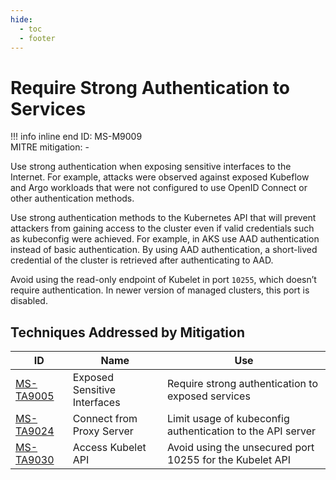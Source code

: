 ```yaml
---
hide:
  - toc
  - footer
---
```


# Require Strong Authentication to Services

!!! info inline end
    ID: MS-M9009<br>
    MITRE mitigation: -


Use strong authentication when exposing sensitive interfaces to the Internet. For example, attacks were observed against exposed Kubeflow and Argo workloads that were not configured to use OpenID Connect or other authentication methods.

Use strong authentication methods to the Kubernetes API that will prevent attackers from gaining access to the cluster even if valid credentials such as kubeconfig were achieved. For example, in AKS use AAD authentication instead of basic authentication. By using AAD authentication, a short-lived credential of the cluster is retrieved after authenticating to AAD.

Avoid using the read-only endpoint of Kubelet in port `10255`, which doesn’t require authentication. In newer version of managed clusters, this port is disabled.

## Techniques Addressed by Mitigation

|ID|Name|Use|
|--|----------|-----------|
|[MS-TA9005](../techniques/Exposed%20sensitive%20interfaces.md)|Exposed Sensitive Interfaces|Require strong authentication to exposed services|
|[MS-TA9024](../techniques/Connect%20from%20Proxy%20server.md)|Connect from Proxy Server|Limit usage of kubeconfig authentication to the API server|
|[MS-TA9030](../techniques/Access%20Kubelet%20API.md)|Access Kubelet API|Avoid using the unsecured port 10255 for the Kubelet API|